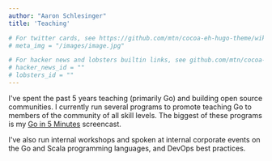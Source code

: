 ```yaml
---
author: "Aaron Schlesinger"
title: 'Teaching'

# For twitter cards, see https://github.com/mtn/cocoa-eh-hugo-theme/wiki/Twitter-cards
# meta_img = "/images/image.jpg"

# For hacker news and lobsters builtin links, see github.com/mtn/cocoa-eh-hugo-theme/wiki/Social-Links
# hacker_news_id = ""
# lobsters_id = ""
---
```


I've spent the past 5 years teaching (primarily Go) and building open source communities. I currently run several programs to promote teaching Go to members of the community of all skill levels. The biggest of these programs is my [Go in 5 Minutes](https://goin5minutes.com) screencast.

I've also run internal workshops and spoken at internal corporate events on the Go and Scala programming languages, and DevOps best practices.

